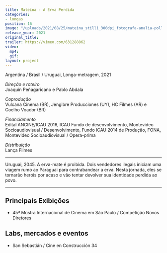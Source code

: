 ```yaml
---
title: Mateína - A Erva Perdida
categories:
- longas
position: 16
image: "/uploads/2021/08/25/mateina_still1_300dpi_fotografa-analia-pollio.jpg"
release_year: 2021
original_title: 
trailer: https://vimeo.com/631288862
video:
  mp4: 
  gif: 
layout: project
---
```


Argentina / Brasil / Uruguai, Longa-metragem, 2021

*Direção e roteiro*\
Joaquín Peñagaricano e Pablo Abdala

*Coprodução*\
Vulcana Cinema (BR), Jengibre Producciones (UY), HC Filmes (AR) e Coelho Voador (BR)

*Financiamento*\
Edital ANCINE/ICAU 2016, ICAU Fundo de desenvolvimento, Montevideo Socioaudiovisual / Desenvolvimento, Fundo ICAU 2014 de Produção, FONA, Montevideo Socioaudiovisual / Opera-prima

*Distribuição*\
Lança Filmes

---

Uruguai, 2045. A erva-mate é proibida. Dois vendedores ilegais iniciam uma viagem rumo ao Paraguai para contrabandear a erva. Nesta jornada, eles se tornarão heróis por acaso e vão tentar devolver sua identidade perdida ao povo.

---

## Principais Exibições

* 45ª Mostra Internacional de Cinema em São Paulo / Competição Novos Diretores

## Labs, mercados e eventos

* San Sebastián / Cine en Construcción 34